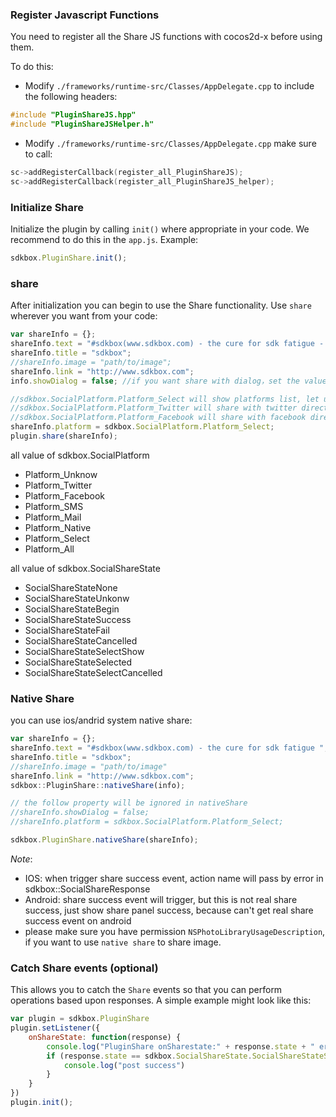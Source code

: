 ### Register Javascript Functions
You need to register all the Share JS functions with cocos2d-x before using them.

To do this:
* Modify `./frameworks/runtime-src/Classes/AppDelegate.cpp` to include the following headers:
```cpp
#include "PluginShareJS.hpp"
#include "PluginShareJSHelper.h"
```

* Modify `./frameworks/runtime-src/Classes/AppDelegate.cpp` make sure to call:
```cpp
sc->addRegisterCallback(register_all_PluginShareJS);
sc->addRegisterCallback(register_all_PluginShareJS_helper);
```

### Initialize Share
Initialize the plugin by calling `init()` where appropriate in your code. We
recommend to do this in the `app.js`. Example:
```javascript
sdkbox.PluginShare.init();
```

### share
After initialization you can begin to use the Share functionality. Use `share` wherever you want from your code:
```javascript
var shareInfo = {};
shareInfo.text = "#sdkbox(www.sdkbox.com) - the cure for sdk fatigue - from js - ";
shareInfo.title = "sdkbox";
//shareInfo.image = "path/to/image";
shareInfo.link = "http://www.sdkbox.com";
info.showDialog = false; //if you want share with dialog，set the value true

//sdkbox.SocialPlatform.Platform_Select will show platforms list, let user select which platform want to share
//sdkbox.SocialPlatform.Platform_Twitter will share with twitter directly
//sdkbox.SocialPlatform.Platform_Facebook will share with facebook directly
shareInfo.platform = sdkbox.SocialPlatform.Platform_Select;
plugin.share(shareInfo);
```

all value of sdkbox.SocialPlatform

- Platform_Unknow
- Platform_Twitter
- Platform_Facebook
- Platform_SMS
- Platform_Mail
- Platform_Native
- Platform_Select
- Platform_All


all value of sdkbox.SocialShareState

- SocialShareStateNone
- SocialShareStateUnkonw
- SocialShareStateBegin
- SocialShareStateSuccess
- SocialShareStateFail
- SocialShareStateCancelled
- SocialShareStateSelectShow
- SocialShareStateSelected
- SocialShareStateSelectCancelled

### Native Share

you can use ios/andrid system native share:
```js
var shareInfo = {};
shareInfo.text = "#sdkbox(www.sdkbox.com) - the cure for sdk fatigue ";
shareInfo.title = "sdkbox";
//shareInfo.image = "path/to/image"
shareInfo.link = "http://www.sdkbox.com";
sdkbox::PluginShare::nativeShare(info);

// the follow property will be ignored in nativeShare
//shareInfo.showDialog = false;
//shareInfo.platform = sdkbox.SocialPlatform.Platform_Select;

sdkbox.PluginShare.nativeShare(shareInfo);
```

*Note*:

* IOS: when trigger share success event, action name will pass by error in sdkbox::SocialShareResponse
* Android: share success event will trigger, but this is not real share success, just show share panel success, because can't get real share success event on android
* please make sure you have permission `NSPhotoLibraryUsageDescription`, if you want to use `native share` to share image.

### Catch Share events (optional)
This allows you to catch the `Share` events so that you can perform operations based upon responses. A simple example might look like this:
```javascript
var plugin = sdkbox.PluginShare
plugin.setListener({
    onShareState: function(response) {
        console.log("PluginShare onSharestate:" + response.state + " error:" + response.error)
        if (response.state == sdkbox.SocialShareState.SocialShareStateSuccess) {
            console.log("post success")
        }
    }
})
plugin.init();
```
